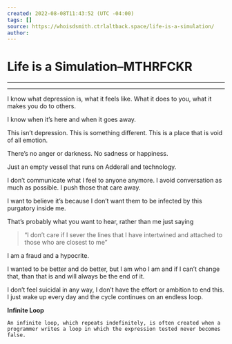 ```yaml
---
created: 2022-08-08T11:43:52 (UTC -04:00)
tags: []
source: https://whoisdsmith.ctrlaltback.space/life-is-a-simulation/
author: 
---
```


# Life is a Simulation–MTHRFCKR

---
___

I know what depression is, what it feels like. What it does to you, what it makes you do to others.

I know when it’s here and when it goes away.

This isn’t depression. This is something different. This is a place that is void of all emotion.

There’s no anger or darkness. No sadness or happiness.

Just an empty vessel that runs on Adderall and technology.

I don’t communicate what I feel to anyone anymore. I avoid conversation as much as possible. I push those that care away.

I want to believe it’s because I don’t want them to be infected by this purgatory inside me.

That’s probably what you want to hear, rather than me just saying

> “I don’t care if I sever the lines that I have intertwined and attached to those who are closest to me”

I am a fraud and a hypocrite.

I wanted to be better and do better, but I am who I am and if I can’t change that, than that is and will always be the end of it.

I don’t feel suicidal in any way, I don’t have the effort or ambition to end this. I just wake up every day and the cycle continues on an endless loop.

**Infinite Loop**

```
An infinite loop, which repeats indefinitely, is often created when a programmer writes a loop in which the expression tested never becomes false.
```
